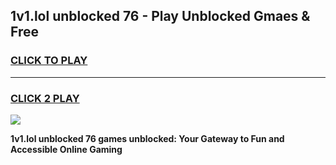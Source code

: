 
## 1v1.lol unblocked 76 - Play Unblocked Gmaes & Free
<h3>
<a href="https://premium.freeplayer.one?title=1v1.lol_unblocked_76&ref=20F">CLICK TO PLAY</a></h3>
<hr>

<h3>
<a href="https://premium.freeplayer.one?title=1v1.lol_unblocked_76&ref=20F">CLICK 2 PLAY</a>
  
</h3>

<a href="https://premium.freeplayer.one?title=1v1.lol_unblocked_76&ref=20F/"><img src="https://clearcache.store/games.png"></a>


**1v1.lol unblocked 76 games unblocked: Your Gateway to Fun and Accessible Online Gaming**
